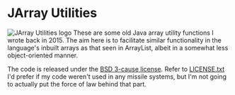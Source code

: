 # JArray Utilities

![JArray Utilities logo](http://www.danielhildebrandt.net/dhildebr/static/images/ProjectLogo_JArrayUtilities@1x.png)
These are some old Java array utility functions I wrote back in 2015. The aim here is to facilitate similar functionality in the language's inbuilt arrays as that seen in ArrayList, albeit in a somewhat less object-oriented manner.

The code is released under the [BSD 3-cause license](https://opensource.org/licenses/BSD-3-Clause). Refer to [LICENSE.txt](LICENSE.txt) I'd prefer if my code weren't used in any missile systems, but I'm not going to actually put the force of law behind that part.
